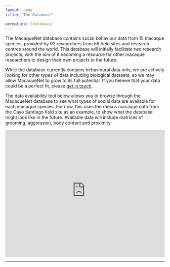 ```yaml
---
layout: page
title: "The Database"

permalink: /database/
---
```


The MacaqueNet database contains social behaviour data from 15 macaque species, provided by 92 researchers from 56 field sites and research centres around the world. This database will initially facilitate two research projects, with the aim of it becoming a resource for other macaque researchers to design their own projects in the future.

While the database currently contains behavioural data only, we are actively looking for other types of data including biological datasets, so we may allow MacaqueNet to grow to its full potential. If you believe that your data could be a perfect fit, please <a href="mailto:{{ site.email }}" target="_blank" >get in touch</a>.

The data availability tool below allows you to browse through the MacaqueNet database to see what types of social data are available for each macaque species. For now, this uses the rhesus macaque data from the Cayo Santiago field site as an example, to show what the database might look like in the future. Available data will include matrices of grooming, aggression, body contact and proximity. 

<iframe height="400" width="100%" frameborder="no" src="https://delphinedemoor.shinyapps.io/macaque_dataset_overview/_w_78b0a15f/"> </iframe>

***
